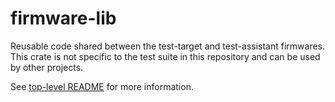 # firmware-lib

Reusable code shared between the test-target and test-assistant firmwares. This crate is not specific to the test suite in this repository and can be used by other projects.

See [top-level README](https://github.com/braun-embedded/lpc845-test-stand/blob/master/README.md) for more information.
